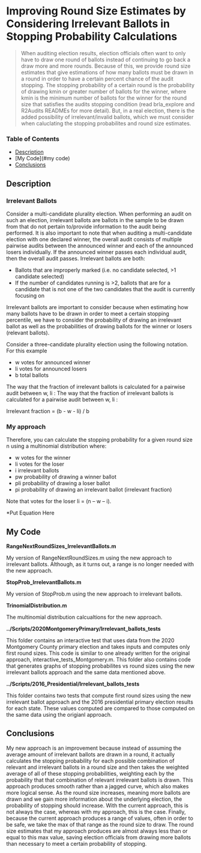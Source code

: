 # Improving Round Size Estimates by Considering Irrelevant Ballots in Stopping Probability Calculations

> When auditing election results, election officials often want to only have to draw one round of ballots instead of continuing to go back a draw more and more rounds. Because of this, we provide round size estimates that give estimations of how many ballots must be drawn in a round in order to have a certain percent chance of the audit stopping. The stopping probability of a certain round is the probability of drawing kmin or greater number of ballots for the winner, where kmin is the minimum number of ballots for the winner for the round size that satisfies the audits stopping condition (read brla_explore and R2Audits READMEs for more detail). But, in a real election, there is the added possibility of irrelevant/invalid ballots, which we must consider when caluclating the stopping probabilites and round size estimates.

### Table of Contents

- [Description](#description)
- [My Code](#my code)
- [Conclusions](#conclusions)

## Description
### Irrelevant Ballots

Consider a multi-candidate plurality election. When performing an audit on such an election, irrelevant ballots are ballots in the sample to be drawn from that do not pertain to/provide information to the audit being performed. It is also important to note that when auditing a multi-candidate election with one declared winner, the overall audit consists of multiple pairwise audits between the announced winner and each of the announced losers individually. If the announced winner passes each individual audit, then the overall audit passes. Irrelevant ballots are both: 

- Ballots that are improperly marked (i.e. no candidate selected, >1 candidate selected)
- If the number of candidates running is >2, ballots that are for a candidate that is not one of the two candidates that the audit is currently focusing on

Irrelevant ballots are important to consider because when estimating how many ballots have to be drawn in order to meet a certain stopping percentile, we have to consider the probability of drawing an irrelevant ballot as well as the probabilities of drawing ballots for the winner or losers (relevant ballots).

Consider a three-candidate plurality election using the following notation. For this example 

- w votes for announced winner
- li votes for announced losers
- b total ballots 

The way that the fraction of irrelevant ballots is calculated for a pairwise audit between w, li : The way that the fraction of irrelevant ballots is calculated for a pairwise audit between w, li :

Irrelevant fraction = (b - w - li) / b

### My approach

Therefore, you can calculate the stopping probability for a given round size n using a multinomial distribution where:

- w votes for the winner 
- li votes for the loser
- i irrelevant ballots
- pw probability of drawing a winner ballot
- pli probability of drawing a loser ballot
- pi probability of drawing an irrelevant ballot (irrelevant fraction)

Note that votes for the loser li = (n – w – i).

*Put Equation Here

## My Code

**RangeNextRoundSizes_IrrelevantBallots.m**

My version of RangeNextRoundSizes.m using the new approach to irrelevant ballots. Although, as it turns out, a range is no longer needed with the new approach.

**StopProb_IrrelevantBallots.m**

My version of StopProb.m using the new approach to irrelevant ballots.

**TrinomialDistribution.m**

The multinomial distribution calcualtions for the new approach.

**../Scripts/2020MontgomeryPrimary/Irrelevant_ballots_tests**

This folder contains an interactive test that uses data from the 2020 Montgomery County primary election and takes inputs and computes only first round sizes. This code is similar to one already written for the original approach, interactive_tests_Montgomery.m. This folder also contains code that generates graphs of stopping probabilites vs round sizes using the new irrelevant ballots approach and the same data mentioned above. 

**../Scripts/2016_Presidential/Irrelevant_ballots_tests**

This folder contains two tests that compute first round sizes using the new irrelevant ballot approach and the 2016 presidential primary election results for each state. These values computed are compared to those computed on the same data using the origianl approach. 

## Conclusions

My new approach is an improvement because instead of assuming the average amount of irrelevant ballots are drawn in a round, it actually calculates the stopping probability for each possible combination of relevant and irrelevant ballots in a round size and then takes the weighted average of all of these stopping probabilities, weighting each by the probability that that combination of relevant irrelevant ballots is drawn. This approach produces  smooth rather than a jagged curve, which also makes more logical sense. As the round size increases, meaning more ballots are drawn and we gain more information about the underlying election, the probability of stopping should increase. With the current approach, this is not always the case, whereas with my approach, this is the case. Finally, because the current approach produces a range of values, often in order to be safe, we take the max of that range as the round size to draw. The round size estimates that my approach produces are almost always less than or equal to this max value, saving election officials from drawing more ballots than necessary to meet a certain probability of stopping.

